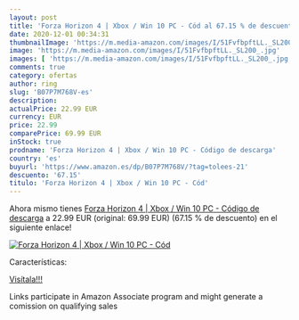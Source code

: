 ```yaml
---
layout: post
title: 'Forza Horizon 4 | Xbox / Win 10 PC - Cód al 67.15 % de descuento'
date: 2020-12-01 00:34:31
thumbnailImage: 'https://m.media-amazon.com/images/I/51FvfbpftLL._SL200_.jpg'
image: 'https://m.media-amazon.com/images/I/51FvfbpftLL._SL200_.jpg'
images: [ 'https://m.media-amazon.com/images/I/51FvfbpftLL._SL200_.jpg' ]
comments: true
category: ofertas
author: ring
slug: 'B07P7M768V-es'
description:
actualPrice: 22.99 EUR
currency: EUR
price: 22.99
comparePrice: 69.99 EUR
inStock: true
prodname: 'Forza Horizon 4 | Xbox / Win 10 PC - Código de descarga'
country: 'es'
buyurl: 'https://www.amazon.es/dp/B07P7M768V/?tag=tolees-21'
descuento: '67.15'
titulo: 'Forza Horizon 4 | Xbox / Win 10 PC - Cód'
---
```


Ahora mismo tienes [Forza Horizon 4 | Xbox / Win 10 PC - Código de descarga](https://www.amazon.es/dp/B07P7M768V/?tag=tolees-21) a 22.99 EUR (original: 69.99 EUR) (67.15 %  de descuento) en el siguiente enlace!

[![Forza Horizon 4 | Xbox / Win 10 PC - Cód](https://m.media-amazon.com/images/I/51FvfbpftLL._SL200_.jpg)](https://www.amazon.es/dp/B07P7M768V/?tag=tolees-21)

Características:


[Visítala!!!](https://www.amazon.es/dp/B07P7M768V/?tag=tolees-21)

Links participate in Amazon Associate program and might generate a comission on qualifying sales

